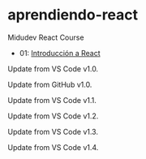 # aprendiendo-react
Midudev React Course

- 01: [Introducción a React](https://www.youtube.com/watch?v=7iobxzd_2wY)

Update from VS Code v1.0.

Update from GitHub v1.0.

Update from VS Code v1.1.

Update from VS Code v1.2.

Update from VS Code v1.3.

Update from VS Code v1.4.